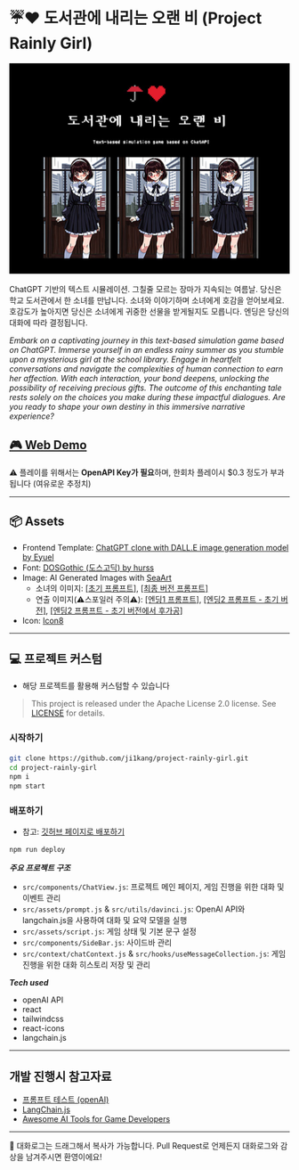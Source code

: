 # ☔️❤️ 도서관에 내리는 오랜 비 (Project Rainly Girl)

![섬네일](src/assets/img/thumbnail.jpg)

ChatGPT 기반의 텍스트 시뮬레이션. 그칠줄 모르는 장마가 지속되는 여름날. 당신은 학교 도서관에서 한 소녀를 만납니다.
소녀와 이야기하며 소녀에게 호감을 얻어보세요. 호감도가 높아지면 당신은 소녀에게 귀중한 선물을 받게될지도 모릅니다.
엔딩은 당신의 대화에 따라 결정됩니다.

_Embark on a captivating journey in this text-based simulation game based on ChatGPT. Immerse yourself in an endless rainy summer as you stumble upon a mysterious girl at the school library. Engage in heartfelt conversations and navigate the complexities of human connection to earn her affection. With each interaction, your bond deepens, unlocking the possibility of receiving precious gifts. The outcome of this enchanting tale rests solely on the choices you make during these impactful dialogues. Are you ready to shape your own destiny in this immersive narrative experience?_

## [🎮 Web Demo](https://ji1kang.github.io/project-rainly-girl/)

⚠️ 플레이를 위해서는 **OpenAPI Key가 필요**하며, 한회차 플레이시 $0.3 정도가 부과됩니다 (여유로운 추정치)

---

## 📦 Assets

- Frontend Template: [ChatGPT clone with DALL.E image generation model by Eyuel](https://github.com/EyuCoder/chatgpt-clone)
- Font: [DOSGothic (도스고딕) by hurss](https://github.com/hurss/fonts)
- Image: AI Generated Images with [SeaArt](https://www.seaart.ai)
  - 소녀의 이미지: [[초기 프롬프트]](https://www.seaart.ai/explore/detail/cid89ah4msbfb6vhjttg), [[최종 버전 프롬프트]](https://www.seaart.ai/explore/detail/cid8jsp4msbfb6vi6770)
  - 연출 이미지(⚠️스포일러 주의⚠️): [[엔딩1 프롬프트]](https://www.seaart.ai/explore/detail/cih6voh4msb7pi9oi7ng), [[엔딩2 프롬프트 - 초기 버전]](https://www.seaart.ai/explore/detail/cihdarp4msb49osk4mbg), [[엔딩2 프롬프트 - 초기 버전에서 후가공]](https://www.seaart.ai/explore/detail/cihde3p4msb49oska22g)
- Icon: [Icon8](https://icons8.com/icons/set/pixel)

---

## 💻 프로젝트 커스텀

- 해당 프로젝트를 활용해 커스텀할 수 있습니다

> This project is released under the Apache License 2.0 license. See [LICENSE](./LICENSE) for details.

### 시작하기

```bash
git clone https://github.com/ji1kang/project-rainly-girl.git
cd project-rainly-girl
npm i
npm start
```

### 배포하기

- 참고: [깃허브 페이지로 배포하기](https://whales.tistory.com/104)

```bash
npm run deploy
```

**_주요 프로젝트 구조_**

- `src/components/ChatView.js`: 프로젝트 메인 페이지, 게임 진행을 위한 대화 및 이벤트 관리
- `src/assets/prompt.js` & `src/utils/davinci.js`: OpenAI API와 langchain.js을 사용하여 대화 및 요약 모델을 실행
- `src/assets/script.js`: 게임 상태 및 기본 문구 설정
- `src/components/SideBar.js`: 사이드바 관리
- `src/context/chatContext.js` & `src/hooks/useMessageCollection.js`: 게임 진행을 위한 대화 히스토리 저장 및 관리

**_Tech used_**

- openAI API
- react
- tailwindcss
- react-icons
- langchain.js

---

## 개발 진행시 참고자료

- [프롬프트 테스트 (openAI)](https://platform.openai.com/playground)
- [LangChain.js](https://js.langchain.com/docs)
- [Awesome AI Tools for Game Developers](https://github.com/simoninithomas/awesome-ai-tools-for-game-dev)

---

🤗 대화로그는 드래그해서 복사가 가능합니다. Pull Request로 언제든지 대화로그와 감상을 남겨주시면 환영이에요!
